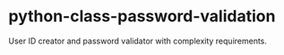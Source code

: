 # python-class-password-validation
User ID creator and password validator with complexity requirements.
